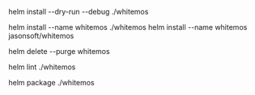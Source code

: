 helm install --dry-run --debug ./whitemos

helm install --name whitemos ./whitemos
helm install --name whitemos jasonsoft/whitemos

helm delete --purge whitemos

helm lint ./whitemos

helm package ./whitemos